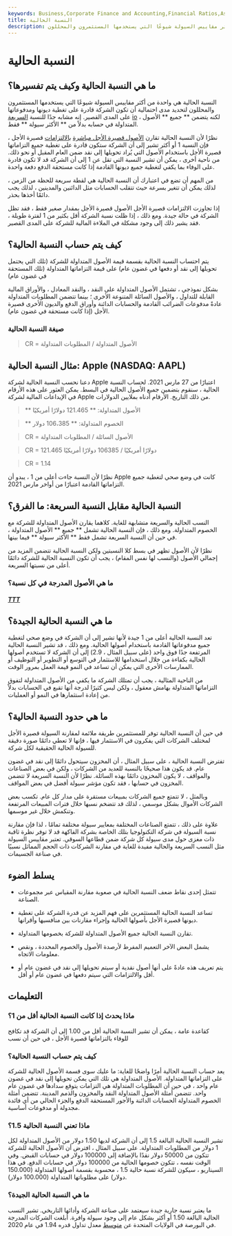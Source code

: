 ```yaml
---
keywords: Business,Corporate Finance and Accounting,Financial Ratios,Assets,Current Ratio,Inventory,Liquidity,Quick Ratio
title: النسبة الحالية
description: ما هي النسبة الحالية وكيف يتم تفسيرها؟ النسبة الحالية هي واحدة من أكثر مقاييس السيولة شيوعًا التي يستخدمها المستثمرون والمحللون
---
```


# النسبة الحالية
## ما هي النسبة الحالية وكيف يتم تفسيرها؟

النسبة الحالية هي واحدة من أكثر مقاييس السيولة شيوعًا التي يستخدمها المستثمرون والمحللون لتحديد مدى احتمالية أن تكون الشركة قادرة على تغطية ديونها ومدفوعاتها على المدى القصير. إنه مشابه جدًا للنسبة [السريعة](/quickratio) [io](/quickratio) ، لكنه يتضمن ** جميع ** الأصول المتداولة في حسابه بدلاً من ** الأكثر سيولة ** فقط.

نظرًا لأن النسبة الحالية تقارن [الأصول قصيرة الأجل مباشرة](/assets) [بالالتزامات](/liabilities) قصيرة الأجل ، فإن النسبة 1 أو أكثر تشير إلى أن الشركة ستكون قادرة على تغطية جميع التزاماتها قصيرة الأجل باستخدام الأصول التي يُراد تحويلها إلى نقد ضمن العام المقبل أو نحو ذلك. من ناحية أخرى ، يمكن أن تشير النسبة التي تقل عن 1 إلى أن الشركة قد لا تكون قادرة على الوفاء بما يكفي لتغطية جميع ديونها القادمة إذا كانت مستحقة الدفع دفعة واحدة.

من المهم أن تضع في اعتبارك أن النسبة الحالية هي لقطة سريعة للحظة من الزمن ، لذلك يمكن أن تتغير بسرعة حيث تتقلب الحسابات مثل الدائنين والمدينين ، لذلك يجب دائمًا أخذها بحذر.

إذا تجاوزت الالتزامات قصيرة الأجل الأصول قصيرة الأجل بمقدار صغير فقط ، فقد تظل الشركة في حالة جيدة. ومع ذلك ، إذا ظلت نسبة الشركة أقل بكثير من 1 لفترة طويلة ، فقد يشير ذلك إلى وجود مشكلة في الملاءة المالية للشركة على المدى القصير.

## كيف يتم حساب النسبة الحالية؟

يتم احتساب النسبة الحالية بقسمة قيمة الأصول المتداولة للشركة (تلك التي يحتمل تحويلها إلى نقد أو دفعها في غضون عام) على قيمة التزاماتها المتداولة (تلك المستحقة في غضون عام)

بشكل نموذجي ، تشتمل الأصول المتداولة على النقد ، والنقد المعادل ، والأوراق المالية القابلة للتداول ، والأصول السائلة المتنوعة الأخرى ؛ بينما تتضمن المطلوبات المتداولة عادةً مدفوعات الضرائب القادمة والحسابات الدائنة وأوراق الدفع والديون الأخرى قصيرة الأجل (إذا كانت مستحقة في غضون عام).

### صيغة النسبة الحالية

> CR = الأصول المتداولة / المطلوبات المتداولة

## مثال النسبة الحالية: Apple (NASDAQ: AAPL)

دعنا نحسب النسبة الحالية لشركة Apple اعتبارًا من 27 مارس 2021. لحساب النسبة الحالية ، سنقوم بتضمين جميع الأصول الحالية في البسط. يمكن العثور على هذه الأرقام في الإيداعات المالية لشركة Apple من ذلك التاريخ. الأرقام أدناه بملايين الدولارات.

> ** الأصول المتداولة: ** 121.465 دولارًا أمريكيًا

>

> ** الخصوم المتداولة: ** 106،385 دولار

> CR = الأصول السائلة / المطلوبات المتداولة

>

> CR = 121.465 دولارًا أمريكيًا / 106385 دولارًا أمريكيًا

>

> CR = 1.14

نظرًا لأن النسبة جاءت أعلى من 1 ، يبدو أن Apple كانت في وضع صحي لتغطية جميع التزاماتها القادمة اعتبارًا من أواخر مارس 2021.

## النسبة الحالية مقابل النسبة السريعة: ما الفرق؟

النسب الحالية والسريعة متشابهة للغاية. كلاهما يقارن الأصول المتداولة للشركة مع الخصوم المتداولة. ومع ذلك ، فإن النسبة الحالية تشمل ** جميع ** الأصول المتداولة ، في حين أن النسبة السريعة تشمل فقط ** الأكثر سيولة ** فيما بينها.

نظرًا لأن الأصول تظهر في بسط كلا النسبتين ولكن النسبة الحالية تتضمن المزيد من إجمالي الأصول (والنسب لها نفس المقام) ، يجب أن تكون النسبة الحالية للشركة دائمًا أعلى من نسبتها السريعة.

### ما هي الأصول المدرجة في كل نسبة؟

<h5> <a href=""> TTT </a> </h5>

## ما هي النسبة الحالية الجيدة؟

تعد النسبة الحالية أعلى من 1 جيدة لأنها تشير إلى أن الشركة في وضع صحي لتغطية جميع مدفوعاتها القادمة باستخدام أصولها الحالية. ومع ذلك ، قد تشير النسبة الحالية المرتفعة جدًا فوق واحد (على سبيل المثال ، 2.9) إلى أن الشركة لا تستخدم أصولها الحالية بكفاءة من خلال استخدامها للاستثمار في التوسع أو التطوير أو التوظيف أو الممارسات الأخرى التي يمكن أن تساعد في النمو قيمة العمل بمرور الوقت.

من الناحية المثالية ، يجب أن تمتلك الشركة ما يكفي من الأصول المتداولة لتفوق التزاماتها المتداولة بهامش معقول ، ولكن ليس كثيرًا لدرجة أنها تقبع في الحسابات بدلاً من إعادة استثمارها في النمو أو العمليات.

## ما هي حدود النسبة الحالية؟

في حين أن النسبة الحالية توفر للمستثمرين طريقة ملائمة لمقارنة السيولة قصيرة الأجل لمختلف الشركات التي يفكرون في الاستثمار فيها ، فإنها لا تعطي دائمًا صورة دقيقة للسيولة الحالية الحقيقية لكل شركة.

تفترض النسبة الحالية ، على سبيل المثال ، أن المخزون سيتحول دائمًا إلى نقد في غضون عام. قد يكون هذا صحيحًا بالنسبة للعديد من الشركات ، ولكن في بعض الصناعات والمواقف ، لا يكون المخزون دائمًا بهذه السائلة. نظرًا لأن النسبة السريعة لا تتضمن المخزون في حسابها ، فقد تكون مؤشر سيولة أفضل في بعض المواقف.

وبالمثل ، لا تتمتع جميع الشركات بمبيعات مستقرة على مدار كل عام. تكسب بعض الشركات الأموال بشكل موسمي ، لذلك قد تتضخم نسبها خلال فترات المبيعات المرتفعة وتنكمش خلال غير موسمها.

علاوة على ذلك ، تتمتع الصناعات المختلفة بمعايير سيولة مختلفة تمامًا ، لذا فإن مقارنة نسبة السيولة في شركة التكنولوجيا بتلك الخاصة بشركة الفاكهة قد لا توفر نظرة ثاقبة ذات مغزى حول مدى سيولة كل شركة ضمن قطاعها السوقي. تعتبر مقاييس السيولة مثل النسب السريعة والحالية مفيدة للغاية في مقارنة الشركات ذات الحجم المماثل نسبيًا في صناعة الجسيمات.

## يسلط الضوء

- تتمثل إحدى نقاط ضعف النسبة الحالية في صعوبة مقارنة المقياس عبر مجموعات الصناعة.

- تساعد النسبة الحالية المستثمرين على فهم المزيد عن قدرة الشركة على تغطية ديونها قصيرة الأجل بأصولها الحالية وإجراء مقارنات بين منافسيها وأقرانها.

- تقارن النسبة الحالية جميع الأصول المتداولة للشركة بخصومها المتداولة.

- يشمل البعض الآخر التعميم المفرط لأرصدة الأصول والخصوم المحددة ، ونقص معلومات الاتجاه.

- يتم تعريف هذه عادةً على أنها أصول نقدية أو سيتم تحويلها إلى نقد في غضون عام أو أقل والالتزامات التي سيتم دفعها في غضون عام أو أقل.

## التعليمات

### ماذا يحدث إذا كانت النسبة الحالية أقل من 1؟

كقاعدة عامة ، يمكن أن تشير النسبة الحالية أقل من 1.00 إلى أن الشركة قد تكافح للوفاء بالتزاماتها قصيرة الأجل ، في حين أن نسب

### كيف يتم حساب النسبة الحالية؟

يعد حساب النسبة الحالية أمرًا واضحًا للغاية: ما عليك سوى قسمة الأصول الحالية للشركة على التزاماتها المتداولة. الأصول المتداولة هي تلك التي يمكن تحويلها إلى نقد في غضون عام واحد ، في حين أن المطلوبات المتداولة هي التزامات يتوقع سدادها في غضون عام واحد. تتضمن أمثلة الأصول المتداولة النقد والمخزون والذمم المدينة. تتضمن أمثلة الخصوم المتداولة الحسابات الدائنة والأجور المستحقة الدفع والجزء الحالي من أي فائدة مجدولة أو مدفوعات أساسية.

### ماذا تعني النسبة الحالية 1.5؟

تشير النسبة الحالية البالغة 1.5 إلى أن الشركة لديها 1.50 دولار من الأصول المتداولة لكل 1 دولار من المطلوبات المتداولة. على سبيل المثال ، افترض أن الأصول الحالية للشركة تتكون من 50000 دولار نقدًا بالإضافة إلى 100000 دولار في حسابات القبض. وفي الوقت نفسه ، تتكون خصومها الحالية من 100000 دولار في حسابات الدفع. في هذا السيناريو ، سيكون للشركة نسبة حالية 1.5 ، محسوبة بقسمة أصولها المتداولة (150.000 دولار) على مطلوباتها المتداولة (100.000 دولار).

### ما هي النسبة الحالية الجيدة؟

ما يعتبر نسبة جارية جيدة سيعتمد على صناعة الشركة وأدائها التاريخي. تشير النسب الحالية البالغة 1.50 أو أكثر بشكل عام إلى وجود سيولة وافرة. أبلغت الشركات المدرجة في البورصة في الولايات المتحدة عن [متوسط](/median) معدل تداول قدره 1.94 في عام 2020.

